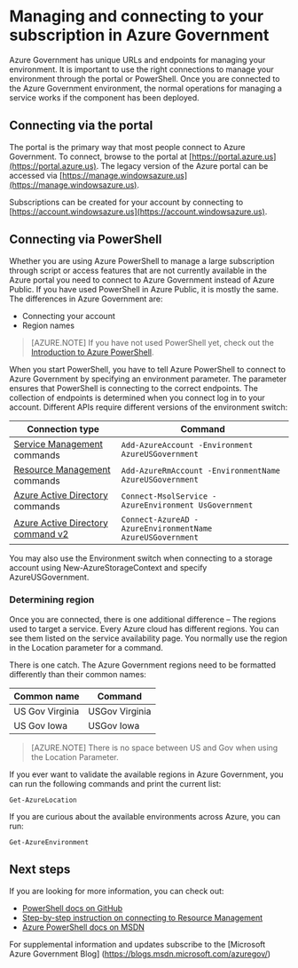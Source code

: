 <properties
    pageTitle="Azure Government Services | Microsoft Azure"
    description="Information on managing your subscription in Azure Government"
    services="Azure-Government"
    cloud="gov" 
    documentationCenter=""
    authors="zakramer"
    manager="liki"
    editor="" />

<tags
    ms.service="multiple"
    ms.devlang="na"
    ms.topic="article"
    ms.tgt_pltfrm="na"
    ms.workload="azure-government"
    ms.date="10/21/2016"
    ms.author="zakramer" />


#  <a name="managing-and-connecting-to-your-subscription-in-azure-government"></a>Managing and connecting to your subscription in Azure Government

Azure Government has unique URLs and endpoints for managing your environment. It is important to use the right connections to manage your environment through the portal or PowerShell. Once you are connected to the Azure Government environment, the normal operations for managing a service works if the component has been deployed.

## <a name="connecting-via-the-portal"></a>Connecting via the portal
The portal is the primary way that most people connect to Azure Government.  To connect, browse to the portal at [https://portal.azure.us](https://portal.azure.us).  The legacy version of the Azure portal can be accessed via [https://manage.windowsazure.us](https://manage.windowsazure.us).

Subscriptions can be created for your account by connecting to [https://account.windowsazure.us](https://account.windowsazure.us).

## <a name="connecting-via-powershell"></a>Connecting via PowerShell

Whether you are using Azure PowerShell to manage a large subscription through script or access features that are not currently available in the Azure portal you need to connect to Azure Government instead of Azure Public.  If you have used PowerShell in Azure Public, it is mostly the same.  The differences in Azure Government are:

+ Connecting your account
+ Region names

>[AZURE.NOTE] If you have not used PowerShell yet, check out the [Introduction to Azure PowerShell](../powershell-install-configure.md).

When you start PowerShell, you have to tell Azure PowerShell to connect to Azure Government by specifying an environment parameter.  The parameter ensures that PowerShell is connecting to the correct endpoints.  The collection of endpoints is determined when you connect log in to your account.  Different APIs require different versions of the environment switch:

Connection type | Command
---|----
[Service Management](https://msdn.microsoft.com/library/dn708504.aspx) commands | `Add-AzureAccount -Environment AzureUSGovernment`
[Resource Management](https://msdn.microsoft.com/library/mt125356.aspx) commands | `Add-AzureRmAccount -EnvironmentName AzureUSGovernment`
[Azure Active Directory](https://msdn.microsoft.com/library/azure/jj151815.aspx) commands | `Connect-MsolService -AzureEnvironment UsGovernment`
[Azure Active Directory command v2](https://msdn.microsoft.com/library/azure/mt757189.aspx) | `Connect-AzureAD -AzureEnvironmentName AzureUSGovernment`

You may also use the Environment switch when connecting to a storage account using New-AzureStorageContext and specify AzureUSGovernment.

### <a name="determining-region"></a>Determining region

Once you are connected, there is one additional difference – The regions used to target a service.  Every Azure cloud has different regions.  You can see them listed on the service availability page.  You normally use the region in the Location parameter for a command.

There is one catch.  The Azure Government regions need to be formatted differently than their common names:

Common name | Command
---|----
US Gov Virginia | USGov Virginia
US Gov Iowa | USGov Iowa

>[AZURE.NOTE] There is no space between US and Gov when using the Location Parameter.

If you ever want to validate the available regions in Azure Government, you can run the following commands and print the current list:

    Get-AzureLocation

If you are curious about the available environments across Azure, you can run:

    Get-AzureEnvironment

## <a name="next-steps"></a>Next steps

If you are looking for more information, you can check out:

+ [PowerShell docs on GitHub](https://github.com/Azure/azure-powershell)
+ [Step-by-step instruction on connecting to Resource Management](https://blogs.msdn.microsoft.com/azuregov/2015/10/08/configuring-arm-on-azure-gc/)
+ [Azure PowerShell docs on MSDN](https://msdn.microsoft.com/library/mt619274.aspx)

For supplemental information and updates subscribe to the [Microsoft Azure Government Blog] (https://blogs.msdn.microsoft.com/azuregov/)
